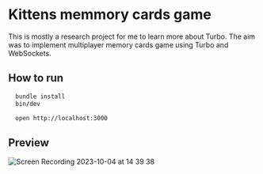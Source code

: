 # Kittens memmory cards game

This is mostly a research project for me to learn more about Turbo. The aim was to implement multiplayer memory cards game using Turbo and WebSockets.

## How to run

```bash
  bundle install
  bin/dev

  open http://localhost:3000
```

## Preview
![Screen Recording 2023-10-04 at 14 39 38](https://github.com/robinbortlik/kittens-memory-cards-game/assets/228502/461ced88-cbdf-4445-9eac-939d9a690cb9)
